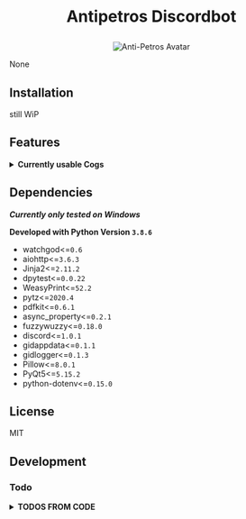 # <p align="center">Antipetros Discordbot</p> #


<p align="center"><img src="misc/images/AntiPetros_for_readme.png" alt="Anti-Petros Avatar"/></p>


None


## Installation

still WiP





## Features ##

<details><summary><b>Currently usable Cogs</b></summary><blockquote>


### <p align="center">[AbsoluteTime](/antipetros_discordbot/cogs/general_cogs/absolute_time_cog.py)</p> ###

<details><summary><b>Description</b></summary>

<blockquote>None</blockquote>

</details>

<details><summary><b>Commands</b></summary><blockquote>

- > register_timezone_city

- > tell_all_registered_timezones

- > to_absolute_times

</blockquote></details>

---


### <p align="center">[AdministrationCog](/antipetros_discordbot/cogs/admin_cogs/admin_cog.py)</p> ###

<details><summary><b>Description</b></summary>

<blockquote>None</blockquote>

</details>

<details><summary><b>Commands</b></summary><blockquote>

- > add_to_blacklist

- > delete_msg

- > die

- > list_configs

- > overwrite_config

- > reload_all

- > remove_from_blacklist

- > send_config

- > show_command_names

- > tell_uptime

- > write_data

</blockquote></details>

---


### <p align="center">[GeneralDebugCog](/antipetros_discordbot/cogs/dev_cogs/general_debug_cog.py)</p> ###

<details><summary><b>Description</b></summary>

<blockquote>None</blockquote>

</details>

<details><summary><b>Commands</b></summary><blockquote>

- > all_info_from_command_trigger

- > last_message

- > message_by_id

- > tell_member_amount

- > tell_member_amount_from_id

</blockquote></details>

---


### <p align="center">[ImageManipulatorCog](/antipetros_discordbot/cogs/general_cogs/image_manipulation_cog.py)</p> ###

<details><summary><b>Description</b></summary>

<blockquote>None</blockquote>

</details>

<details><summary><b>Commands</b></summary><blockquote>

- > antistasify

- > available_stamps

- > member_avatar

</blockquote></details>

---


### <p align="center">[SaveLinkCog](/antipetros_discordbot/cogs/general_cogs/save_link_cog.py)</p> ###

<details><summary><b>Description</b></summary>

<blockquote>An extension Cog to let users temporary save links.

Saved links get posted to a certain channel and deleted after the specified time period from that channel (default in config).
Deleted links are kept in the bots database and can always be retrieved by fuzzy matched name.

Checks against a blacklist of urls and a blacklist of words, to not store malicious links.</blockquote>

</details>

<details><summary><b>Commands</b></summary><blockquote>

- > add_forbidden_word

- > clear_all_links

- > delete_link

- > get_all_links

- > get_forbidden_list

- > get_link

- > remove_forbidden_word

- > save_link

</blockquote></details>

---


### <p align="center">[SaveSuggestionCog](/antipetros_discordbot/cogs/general_cogs/save_suggestion_cog.py)</p> ###

<details><summary><b>Description</b></summary>

<blockquote>None</blockquote>

</details>

<details><summary><b>Commands</b></summary><blockquote>

- > auto_accept_suggestions

- > clear_all_suggestions

- > get_all_suggestions

- > mark_discussed

- > remove_all_my_data

- > request_my_data

- > unsave_suggestion

</blockquote></details>

---


### <p align="center">[TestPlaygroundCog](/antipetros_discordbot/cogs/dev_cogs/test_playground_cog.py)</p> ###

<details><summary><b>Description</b></summary>

<blockquote>None</blockquote>

</details>

<details><summary><b>Commands</b></summary><blockquote>

- > add_special_name

- > big_message

- > changesettings

- > check_md_helper

- > check_md_helper_specific

- > combquote

- > embed_experiment

- > furthermore_do_you_want_to_say_something

- > map_changed

- > request_server_restart

- > roll

</blockquote></details>

---

</blockquote></details>

## Dependencies ##

***Currently only tested on Windows***

**Developed with Python Version `3.8.6`**

- watchgod<=`0.6`
- aiohttp<=`3.6.3`
- Jinja2<=`2.11.2`
- dpytest<=`0.0.22`
- WeasyPrint<=`52.2`
- pytz<=`2020.4`
- pdfkit<=`0.6.1`
- async_property<=`0.2.1`
- fuzzywuzzy<=`0.18.0`
- discord<=`1.0.1`
- gidappdata<=`0.1.1`
- gidlogger<=`0.1.3`
- Pillow<=`8.0.1`
- PyQt5<=`5.15.2`
- python-dotenv<=`0.15.0`





## License

MIT

## Development


### Todo ###

<details><summary><b>TODOS FROM CODE</b></summary>

#### todo [admin_cog.py](/antipetros_discordbot/cogs/admin_cogs/admin_cog.py): ####


- [ ] [admin_cog.py line 64:](/antipetros_discordbot/cogs/admin_cogs/admin_cog.py#L64) `get_logs command`


- [ ] [admin_cog.py line 65:](/antipetros_discordbot/cogs/admin_cogs/admin_cog.py#L65) `get_appdata_location command`


- [ ] [admin_cog.py line 170:](/antipetros_discordbot/cogs/admin_cogs/admin_cog.py#L170) `make as embed`


- [ ] [admin_cog.py line 193:](/antipetros_discordbot/cogs/admin_cogs/admin_cog.py#L193) `make as embed`


- [ ] [admin_cog.py line 212:](/antipetros_discordbot/cogs/admin_cogs/admin_cog.py#L212) `make as embed`


- [ ] [admin_cog.py line 218:](/antipetros_discordbot/cogs/admin_cogs/admin_cog.py#L218) `make as embed`


- [ ] [admin_cog.py line 227:](/antipetros_discordbot/cogs/admin_cogs/admin_cog.py#L227) `make as embed`


- [ ] [admin_cog.py line 233:](/antipetros_discordbot/cogs/admin_cogs/admin_cog.py#L233) `make as embed`


- [ ] [admin_cog.py line 239:](/antipetros_discordbot/cogs/admin_cogs/admin_cog.py#L239) `make as embed`


- [ ] [admin_cog.py line 249:](/antipetros_discordbot/cogs/admin_cogs/admin_cog.py#L249) `make as embed`


- [ ] [admin_cog.py line 253:](/antipetros_discordbot/cogs/admin_cogs/admin_cog.py#L253) `make as embed`


- [ ] [admin_cog.py line 261:](/antipetros_discordbot/cogs/admin_cogs/admin_cog.py#L261) `make as embed`


- [ ] [admin_cog.py line 264:](/antipetros_discordbot/cogs/admin_cogs/admin_cog.py#L264) `make as embed`


- [ ] [admin_cog.py line 266:](/antipetros_discordbot/cogs/admin_cogs/admin_cog.py#L266) `make as embed`


- [ ] [admin_cog.py line 276:](/antipetros_discordbot/cogs/admin_cogs/admin_cog.py#L276) `make as embed`


- [ ] [admin_cog.py line 281:](/antipetros_discordbot/cogs/admin_cogs/admin_cog.py#L281) `make as embed`


- [ ] [admin_cog.py line 293:](/antipetros_discordbot/cogs/admin_cogs/admin_cog.py#L293) `make as embed`


- [ ] [admin_cog.py line 296:](/antipetros_discordbot/cogs/admin_cogs/admin_cog.py#L296) `make as embed`


- [ ] [admin_cog.py line 298:](/antipetros_discordbot/cogs/admin_cogs/admin_cog.py#L298) `make as embed`


- [ ] [admin_cog.py line 309:](/antipetros_discordbot/cogs/admin_cogs/admin_cog.py#L309) `make as embed`


---


#### todo [general_debug_cog.py](/antipetros_discordbot/cogs/dev_cogs/general_debug_cog.py): ####


- [ ] [general_debug_cog.py line 49:](/antipetros_discordbot/cogs/dev_cogs/general_debug_cog.py#L49) `create regions for this file`


- [ ] [general_debug_cog.py line 50:](/antipetros_discordbot/cogs/dev_cogs/general_debug_cog.py#L50) `Document and Docstrings`


---


#### todo [image_manipulation_cog.py](/antipetros_discordbot/cogs/general_cogs/image_manipulation_cog.py): ####


- [ ] [image_manipulation_cog.py line 53:](/antipetros_discordbot/cogs/general_cogs/image_manipulation_cog.py#L53) `create regions for this file`


- [ ] [image_manipulation_cog.py line 54:](/antipetros_discordbot/cogs/general_cogs/image_manipulation_cog.py#L54) `Document and Docstrings`


- [ ] [image_manipulation_cog.py line 237:](/antipetros_discordbot/cogs/general_cogs/image_manipulation_cog.py#L237) `make as embed`


- [ ] [image_manipulation_cog.py line 241:](/antipetros_discordbot/cogs/general_cogs/image_manipulation_cog.py#L241) `make as embed`


- [ ] [image_manipulation_cog.py line 248:](/antipetros_discordbot/cogs/general_cogs/image_manipulation_cog.py#L248) `make as embed`


- [ ] [image_manipulation_cog.py line 252:](/antipetros_discordbot/cogs/general_cogs/image_manipulation_cog.py#L252) `maybe make extra attribute for input format, check what is possible and working. else make a generic format list`


- [ ] [image_manipulation_cog.py line 267:](/antipetros_discordbot/cogs/general_cogs/image_manipulation_cog.py#L267) `make as embed`


---


#### todo [save_link_cog.py](/antipetros_discordbot/cogs/general_cogs/save_link_cog.py): ####


- [ ] [save_link_cog.py line 60:](/antipetros_discordbot/cogs/general_cogs/save_link_cog.py#L60) `refractor 'get_forbidden_list' to not use temp directory but send as filestream or so`


- [ ] [save_link_cog.py line 62:](/antipetros_discordbot/cogs/general_cogs/save_link_cog.py#L62) `need help figuring out how to best check bad link or how to format/normalize it`


- [ ] [save_link_cog.py line 64:](/antipetros_discordbot/cogs/general_cogs/save_link_cog.py#L64) `check if everything is documented`


- [ ] [save_link_cog.py line 274:](/antipetros_discordbot/cogs/general_cogs/save_link_cog.py#L274) `make as embed`


- [ ] [save_link_cog.py line 285:](/antipetros_discordbot/cogs/general_cogs/save_link_cog.py#L285) `make as embed`


- [ ] [save_link_cog.py line 331:](/antipetros_discordbot/cogs/general_cogs/save_link_cog.py#L331) `make as embed`


- [ ] [save_link_cog.py line 341:](/antipetros_discordbot/cogs/general_cogs/save_link_cog.py#L341) `make as embed`


- [ ] [save_link_cog.py line 365:](/antipetros_discordbot/cogs/general_cogs/save_link_cog.py#L365) `refractor that monster of an function`


- [ ] [save_link_cog.py line 384:](/antipetros_discordbot/cogs/general_cogs/save_link_cog.py#L384) `make as embed`


- [ ] [save_link_cog.py line 409:](/antipetros_discordbot/cogs/general_cogs/save_link_cog.py#L409) `make as embed`


- [ ] [save_link_cog.py line 579:](/antipetros_discordbot/cogs/general_cogs/save_link_cog.py#L579) `Add logging`


---


#### todo [save_suggestion_cog.py](/antipetros_discordbot/cogs/general_cogs/save_suggestion_cog.py): ####


- [ ] [save_suggestion_cog.py line 56:](/antipetros_discordbot/cogs/general_cogs/save_suggestion_cog.py#L56) `create report generator in different formats, at least json and Html, probably also as embeds and Markdown`


- [ ] [save_suggestion_cog.py line 58:](/antipetros_discordbot/cogs/general_cogs/save_suggestion_cog.py#L58) `Document and Docstrings`


- [ ] [save_suggestion_cog.py line 207:](/antipetros_discordbot/cogs/general_cogs/save_suggestion_cog.py#L207) `make as embed`


- [ ] [save_suggestion_cog.py line 213:](/antipetros_discordbot/cogs/general_cogs/save_suggestion_cog.py#L213) `make as embed`


- [ ] [save_suggestion_cog.py line 228:](/antipetros_discordbot/cogs/general_cogs/save_suggestion_cog.py#L228) `make as embed`


- [ ] [save_suggestion_cog.py line 240:](/antipetros_discordbot/cogs/general_cogs/save_suggestion_cog.py#L240) `make as embed`


- [ ] [save_suggestion_cog.py line 244:](/antipetros_discordbot/cogs/general_cogs/save_suggestion_cog.py#L244) `make as embed`


- [ ] [save_suggestion_cog.py line 248:](/antipetros_discordbot/cogs/general_cogs/save_suggestion_cog.py#L248) `make as embed`


- [ ] [save_suggestion_cog.py line 253:](/antipetros_discordbot/cogs/general_cogs/save_suggestion_cog.py#L253) `make as embed`


- [ ] [save_suggestion_cog.py line 292:](/antipetros_discordbot/cogs/general_cogs/save_suggestion_cog.py#L292) `make as embed`


- [ ] [save_suggestion_cog.py line 295:](/antipetros_discordbot/cogs/general_cogs/save_suggestion_cog.py#L295) `make as embed`


- [ ] [save_suggestion_cog.py line 306:](/antipetros_discordbot/cogs/general_cogs/save_suggestion_cog.py#L306) `make as embed`


- [ ] [save_suggestion_cog.py line 310:](/antipetros_discordbot/cogs/general_cogs/save_suggestion_cog.py#L310) `make as embed`


- [ ] [save_suggestion_cog.py line 314:](/antipetros_discordbot/cogs/general_cogs/save_suggestion_cog.py#L314) `make as embed`


- [ ] [save_suggestion_cog.py line 319:](/antipetros_discordbot/cogs/general_cogs/save_suggestion_cog.py#L319) `make as embed`


- [ ] [save_suggestion_cog.py line 329:](/antipetros_discordbot/cogs/general_cogs/save_suggestion_cog.py#L329) `make as embed`


- [ ] [save_suggestion_cog.py line 364:](/antipetros_discordbot/cogs/general_cogs/save_suggestion_cog.py#L364) `make as embed`


- [ ] [save_suggestion_cog.py line 367:](/antipetros_discordbot/cogs/general_cogs/save_suggestion_cog.py#L367) `make as embed`


- [ ] [save_suggestion_cog.py line 371:](/antipetros_discordbot/cogs/general_cogs/save_suggestion_cog.py#L371) `make as embed`


---


#### idea [render_new_cog_file.py](/antipetros_discordbot/dev_tools/render_new_cog_file.py): ####


- [ ] [render_new_cog_file.py line 119:](/antipetros_discordbot/dev_tools/render_new_cog_file.py#L119) `create gui for this`


---


#### idea [antipetros_bot.py](/antipetros_discordbot/engine/antipetros_bot.py): ####


- [ ] [antipetros_bot.py line 52:](/antipetros_discordbot/engine/antipetros_bot.py#L52) `Use an assistant class to hold some of the properties and then use the __getattr__ to make it look as one object, just for structuring`


#### todo [antipetros_bot.py](/antipetros_discordbot/engine/antipetros_bot.py): ####


- [ ] [antipetros_bot.py line 50:](/antipetros_discordbot/engine/antipetros_bot.py#L50) `create regions for this file`


- [ ] [antipetros_bot.py line 51:](/antipetros_discordbot/engine/antipetros_bot.py#L51) `Document and Docstrings`


---


#### todo [sqldata_storager.py](/antipetros_discordbot/utility/sqldata_storager.py): ####


- [ ] [sqldata_storager.py line 35:](/antipetros_discordbot/utility/sqldata_storager.py#L35) `create regions for this file`


- [ ] [sqldata_storager.py line 36:](/antipetros_discordbot/utility/sqldata_storager.py#L36) `update save link Storage to newer syntax (composite access)`


- [ ] [sqldata_storager.py line 37:](/antipetros_discordbot/utility/sqldata_storager.py#L37) `Document and Docstrings`


- [ ] [sqldata_storager.py line 38:](/antipetros_discordbot/utility/sqldata_storager.py#L38) `refractor to subfolder`


---

### General Todos ###
#### Bugs ####

- [ ] *important*: check everything for blocking functions and move big ones into threads (run in executor)


---

#### features ####

- [ ] *important*: create nice looking help command

- [ ] *important*: better docstrings and docstring all commands at least

- [ ] *important*: create all needed check methods

- [ ] *important*: move to gidappdata as storage

- [ ] *unimportant*: assign good names to the cogs as argument in the init

- [ ] *unimportant*: ask for symbols at art team


---

#### misc ####


---

#### tests ####


---

</details>

